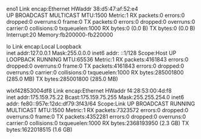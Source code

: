eno1      Link encap:Ethernet  HWaddr 38:d5:47:af:52:e4  
          UP BROADCAST MULTICAST  MTU:1500  Metric:1
          RX packets:0 errors:0 dropped:0 overruns:0 frame:0
          TX packets:0 errors:0 dropped:0 overruns:0 carrier:0
          collisions:0 txqueuelen:1000 
          RX bytes:0 (0.0 B)  TX bytes:0 (0.0 B)
          Interrupt:20 Memory:fb200000-fb220000 

lo        Link encap:Local Loopback  
          inet addr:127.0.0.1  Mask:255.0.0.0
          inet6 addr: ::1/128 Scope:Host
          UP LOOPBACK RUNNING  MTU:65536  Metric:1
          RX packets:4161843 errors:0 dropped:0 overruns:0 frame:0
          TX packets:4161843 errors:0 dropped:0 overruns:0 carrier:0
          collisions:0 txqueuelen:1000 
          RX bytes:285001800 (285.0 MB)  TX bytes:285001800 (285.0 MB)

wlxf42853004df8 Link encap:Ethernet  HWaddr f4:28:53:00:4d:f8  
          inet addr:175.159.75.22  Bcast:175.159.75.255  Mask:255.255.254.0
          inet6 addr: fe80::957e:12dc:df79:3f43/64 Scope:Link
          UP BROADCAST RUNNING MULTICAST  MTU:1500  Metric:1
          RX packets:7323572 errors:0 dropped:0 overruns:0 frame:0
          TX packets:4352281 errors:0 dropped:0 overruns:0 carrier:0
          collisions:0 txqueuelen:1000 
          RX bytes:2368193950 (2.3 GB)  TX bytes:1622018515 (1.6 GB)

